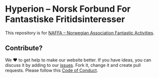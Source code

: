 # Hyperion – Norsk Forbund For Fantastiske Fritidsinteresser

This repository is for [NAFFA – Norwegian Association Fantastic Activities](https://n4f.no/).

## Contribute?

We ❤️ to get help to make our website better. If you have ideas, you can discuss it by adding to our [issues](https://github.com/einhyrningen/n4f-no/issues). Fork it, change it and create pull requests. Please follow this [Code of Conduct](https://github.com/bjerkio/.github/blob/master/.github/CODE_OF_CONDUCT.md).
